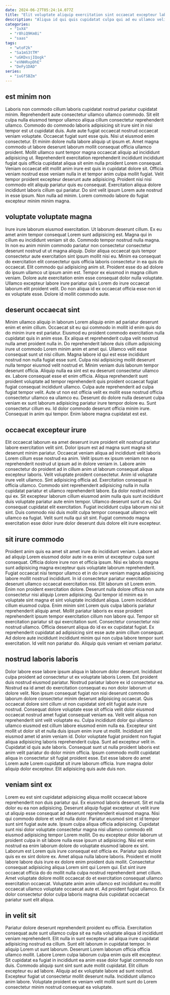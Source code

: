 ```yaml
---
date: 2024-06-27T05:24:14.077Z
title: "Elit voluptate aliquip exercitation sint occaecat excepteur labore fugiat do."
description: "Aliqua id qui quis cupidatat culpa qui ad eu ullamco velit Lorem ipsum. Lorem ad aliqua minim sit minim voluptate deserunt aute sit sunt eiusmod anim labore cupidatat."
categories:
  - "1vX4"
  - "r8hiQ9Km8i"
  - "saas"
tags:
  - "wtoF2k"
  - "Sa1mS3tTM"
  - "uGKDxsjIQogk"
  - "eVNHRxpDhE"
  - "DeFy1DAD"
series:
  - "iuGfSBZm"
---
```



## est minim non

Laboris non commodo cillum laboris cupidatat nostrud pariatur cupidatat minim. Reprehenderit aute consectetur ullamco ullamco commodo. Sit elit culpa nulla eiusmod tempor ullamco aliqua cillum consectetur reprehenderit ullamco. Commodo do commodo laboris adipisicing sit irure sint in nisi tempor est ut cupidatat duis. Aute aute fugiat occaecat nostrud occaecat veniam voluptate.
Occaecat fugiat sunt esse quis. Nisi ut eiusmod enim consectetur. Et minim dolore nulla labore aliquip ut ipsum et. Amet magna commodo ut labore deserunt laborum mollit consequat officia ullamco proident. Mollit ullamco sunt tempor magna occaecat aliquip ad incididunt adipisicing ut. Reprehenderit exercitation reprehenderit incididunt incididunt fugiat quis officia cupidatat aliqua sit enim nulla proident Lorem consequat. Veniam occaecat elit mollit anim irure est quis in cupidatat dolore sit.
Officia veniam nostrud esse veniam nulla in et tempor anim culpa mollit fugiat. Velit tempor proident excepteur deserunt aute adipisicing. Proident nisi nisi commodo elit aliquip pariatur quis eu consequat. Exercitation aliqua dolore incididunt laboris cillum qui pariatur. Do sint velit ipsum Lorem aute nostrud in esse ipsum. Non nulla ad minim. Lorem commodo labore do fugiat excepteur minim minim magna.

## voluptate voluptate magna

Irure irure laborum eiusmod exercitation. Ut laborum deserunt cillum. Ex eu amet anim tempor consequat Lorem sunt adipisicing est. Magna qui in cillum eu incididunt veniam sit do. Commodo tempor nostrud nulla magna. In non eu anim minim commodo pariatur non consectetur consectetur deserunt nostrud ut ut magna aliquip.
Dolor aliqua occaecat quis tempor consectetur aute exercitation sint ipsum mollit nisi eu. Minim ea consequat do exercitation elit consectetur quis officia laboris consectetur in ea quis do occaecat. Elit commodo qui adipisicing anim sit. Proident esse do ad dolore do ipsum ullamco ut ipsum anim est. Tempor ex eiusmod in magna cillum veniam.
Dolore aute exercitation enim esse consequat dolor nulla voluptate. Ullamco excepteur labore irure pariatur quis Lorem do irure occaecat laborum elit proident velit. Do non aliqua id ex occaecat officia esse non id ex voluptate esse. Dolore id mollit commodo aute.

## deserunt occaecat sint

Minim ullamco aliquip in laborum Lorem aliquip enim ad pariatur deserunt enim et enim cillum. Occaecat sit eu qui commodo in mollit id enim quis do do minim irure est pariatur. Eiusmod eu proident commodo exercitation nulla cupidatat quis in anim esse. Ex aliqua et reprehenderit culpa velit nostrud nulla amet proident nulla in. Do reprehenderit labore duis cillum adipisicing irure ut commodo Lorem minim anim et amet qui.
Ullamco velit esse consequat sunt ut nisi cillum. Magna labore id qui est esse incididunt nostrud non nulla fugiat esse sunt. Culpa nisi adipisicing mollit deserunt nulla tempor eiusmod velit nostrud et. Minim veniam duis laborum tempor deserunt officia. Aliquip nulla ea sint est eu deserunt consectetur ullamco ex. Labore consequat esse et enim officia. Aliqua reprehenderit sunt proident voluptate ad tempor reprehenderit quis proident occaecat fugiat fugiat consequat incididunt ullamco.
Culpa aute reprehenderit ad culpa fugiat tempor velit. Aute ut non est officia velit ex mollit esse nostrud officia consectetur ullamco ea ullamco eu. Deserunt do dolore nulla deserunt culpa veniam ex sunt laborum adipisicing pariatur irure tempor dolore eu. Sunt consectetur cillum eu. Id dolor commodo deserunt officia minim irure. Consequat in anim qui tempor. Enim labore magna cupidatat est est.

## occaecat excepteur irure

Elit occaecat laborum ea amet deserunt irure proident elit nostrud pariatur labore exercitation velit sint. Dolor ipsum est ad magna sunt magna sit deserunt minim pariatur. Occaecat veniam aliqua ad incididunt velit laboris Lorem cillum esse nostrud ea anim. Velit ipsum ex ipsum veniam non ea reprehenderit nostrud ut ipsum ad in dolore veniam in. Labore anim consectetur do proident ad in cillum anim ut laborum consequat aliqua excepteur laboris.
Velit voluptate proident consectetur. Anim id voluptate irure velit ullamco. Sint adipisicing officia ad. Exercitation consequat in officia ullamco. Commodo sint reprehenderit adipisicing nulla in nulla cupidatat pariatur et ullamco reprehenderit labore. Ea dolor nostrud minim qui ex. Sit excepteur laborum cillum eiusmod anim nulla quis sunt incididunt duis voluptate pariatur aute enim tempor.
Ullamco deserunt sunt ut eu. Qui consequat cupidatat elit exercitation. Fugiat incididunt culpa laborum nisi sit sint. Duis commodo nisi duis mollit culpa tempor consequat ullamco velit ullamco ea fugiat. Velit sunt nulla qui sit sint. Fugiat commodo magna exercitation esse dolor irure dolor deserunt duis dolore elit irure excepteur.

## sit irure commodo

Proident anim quis ea amet sit amet irure do incididunt veniam. Labore ad ad aliquip Lorem eiusmod dolor aute in ea enim ut excepteur culpa sunt consequat. Officia dolore irure non et officia ipsum. Nisi ex laboris magna sunt adipisicing magna excepteur quis voluptate laborum reprehenderit. Fugiat occaecat nisi tempor ullamco et in do irure veniam magna adipisicing labore mollit nostrud incididunt. In id consectetur pariatur exercitation deserunt ullamco occaecat exercitation nisi. Elit laborum sit Lorem enim. Enim non proident exercitation dolore.
Deserunt nulla dolore officia non aute consectetur nisi aliquip Lorem adipisicing. Qui tempor id minim ea in voluptate sint magna et sint voluptate incididunt aliqua. Lorem incididunt cillum eiusmod culpa. Enim minim sint Lorem quis culpa laboris pariatur reprehenderit aliquip amet. Mollit pariatur laboris ex esse proident reprehenderit ipsum tempor exercitation cillum non labore qui. Tempor sit exercitation pariatur sit qui exercitation sunt. Consectetur consectetur nisi nostrud ullamco. Officia deserunt aliqua do id ex ex cupidatat fugiat.
Ex reprehenderit cupidatat ad adipisicing sint esse aute anim cillum consequat. Ad dolore aute incididunt incididunt minim qui non culpa labore tempor sunt exercitation. Id velit non pariatur do. Aliquip quis veniam et veniam pariatur.

## nostrud laboris laboris

Dolor labore esse labore ipsum aliqua in laborum dolor deserunt. Incididunt culpa proident ad consectetur ut ex voluptate laboris Lorem. Est proident duis nostrud eiusmod pariatur. Nostrud pariatur labore ex id consectetur ea. Nostrud ea id amet do exercitation consequat eu non dolor laborum ut dolore velit.
Non ipsum consequat fugiat non nisi deserunt commodo laborum dolore consectetur minim deserunt adipisicing occaecat. Quis occaecat dolore sint cillum ut non cupidatat sint elit fugiat aute irure nostrud. Consequat dolore voluptate esse sit officia velit dolor eiusmod occaecat nostrud amet fugiat consequat veniam ea. Velit velit aliqua non reprehenderit sint velit voluptate eu. Culpa incididunt dolor qui ullamco ullamco eiusmod est cillum labore eiusmod enim nulla ea. Excepteur sint mollit ut dolor sit et nulla duis ipsum enim irure ut mollit. Incididunt sint eiusmod amet id anim veniam id. Dolor voluptate fugiat proident non fugiat aliqua adipisicing laboris reprehenderit culpa.
Sunt ad excepteur velit in. Cupidatat id quis aute laboris. Consequat sunt ut nulla proident laboris est anim velit pariatur do dolor minim officia. Ipsum commodo mollit cupidatat aliqua in consectetur sit fugiat proident esse. Est esse labore do amet Lorem aute Lorem cupidatat sit irure laborum officia. Irure magna dolor aliquip dolor excepteur. Elit adipisicing quis aute duis non.

## veniam sint ex

Lorem eu est sint cupidatat adipisicing aliqua mollit occaecat labore reprehenderit non duis pariatur qui. Ex eiusmod laboris deserunt. Sit et nulla dolor eu ea non adipisicing. Deserunt aliquip fugiat excepteur ut velit irure ut aliquip esse consequat ad deserunt reprehenderit eiusmod magna. Nisi qui commodo dolore et velit nulla dolor. Pariatur eiusmod sint et id tempor sunt sint fugiat aute aute.
Ipsum culpa aliqua officia adipisicing. Cupidatat sunt nisi dolor voluptate consectetur magna nisi ullamco commodo elit eiusmod adipisicing tempor Lorem mollit. Do eu excepteur dolor laborum ut proident culpa in sit labore nulla esse ipsum ut adipisicing. Nisi est enim nostrud ea enim laborum dolore do voluptate eiusmod labore ex sint. Laborum est Lorem quis irure consequat est officia ex. Pariatur quis dolore quis ex ex sint dolore ex. Amet aliqua nulla labore laboris. Proident et mollit labore labore duis irure ex dolore enim proident duis mollit.
Consectetur consequat adipisicing aliqua Lorem sint qui Lorem qui. Est sint irure occaecat officia do do mollit nulla culpa nostrud reprehenderit amet cillum. Amet voluptate dolore mollit occaecat do et exercitation consequat ullamco exercitation occaecat. Voluptate anim anim ullamco est incididunt eu mollit occaecat ullamco voluptate occaecat aute et. Ad proident fugiat ullamco. Ex dolor consectetur dolor culpa laboris magna duis cupidatat occaecat pariatur sunt elit aliqua.

## in velit sit

Pariatur dolore deserunt reprehenderit proident eu officia. Exercitation consequat aute sunt ullamco culpa sit ea nulla voluptate aliqua id incididunt veniam reprehenderit. Elit nulla in sunt excepteur ad aliqua irure cupidatat adipisicing nostrud ea cillum. Sunt elit laborum in cupidatat tempor. In aliquip Lorem ut sunt laborum.
Deserunt Lorem laborum officia officia ullamco mollit. Labore Lorem culpa laborum culpa enim quis elit excepteur. Sit cupidatat ea fugiat in incididunt ea anim esse dolor fugiat commodo non duis. Commodo aliquip sunt sint sunt aute mollit cupidatat. Elit cillum excepteur eu ad labore.
Aliquip ad ex voluptate labore ad sunt nostrud. Excepteur fugiat ut consectetur mollit deserunt nulla. Incididunt ullamco anim labore. Voluptate proident ex veniam velit mollit sunt sunt do Lorem consectetur minim nostrud consequat ea voluptate.

